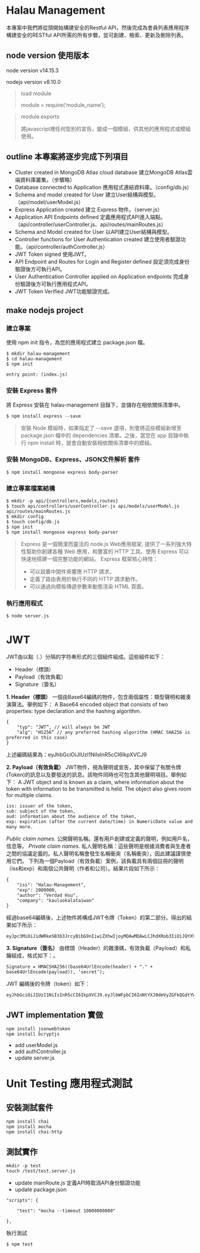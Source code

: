 # Halau Management
本專案中我們將從頭開始構建安全的Restful API，然後完成為會員列表應用程序構建安全的RESTful API所需的所有步驟，並可創建、檢索、更新及刪除列表。

## node version 使用版本
node version v14.15.3

nodejs version v8.10.0


> load module
> 
> module = require(‘module_name’);

> module.exports
> 
> 將javascript裡任何型別的宣告，變成一個模組，供其他的應用程式或模組使用。


## outline 本專案將逐步完成下列項目
- Cluster created in MongoDB Atlas cloud database 建立MongoDB Atlas雲端資料庫叢集。（步驟略）
- Database connected to Application 應用程式連結資料庫。（config/db.js） 
- Schema and model created for User 建立User結構與模型。（api/model/userModel.js）
- Express Application created 建立 Express 物件。（server.js）
- Application API Endpoints defined 定義應用程式API進入端點。（api/controller/userController.js、api/routes/mainRoutes.js）
- Schema and Model created for User 以API建立User結構與模型。
- Controller functions for User Authentication created 建立使用者驗證功能。（api/controller/authController.js）
- JWT Token signed 使用JWT。
- API Endpoint and Routes for Login and Register defined 設定須完成身份驗證後方可執行API。
- User Authentication Controller applied on Application endpoints 完成身份驗證後方可執行應用程式API。
- JWT Token Verified JWT功能驗證完成。


## make nodejs project
### 建立專案
使用 npm init 指令，為您的應用程式建立 package.json 檔。
```
$ mkdir halau-management
$ cd halau-management
$ npm init

entry point: (index.js)
```
### 安裝 Express 套件
將 Express 安裝在 halau-management 目錄下，並儲存在相依關係清單中。
```
$ npm install express --save
```

> 安裝 Node 模組時，如果指定了 --save 選項，則會將這些模組新增至 package.json 檔中的 dependencies 清單。之後，當您在 app 目錄中執行 npm install 時，就會自動安裝相依關係清單中的模組。

### 安裝 MongoDB、Express、JSON文件解析 套件
```
$ npm install mongoose express body-parser
```

### 建立專案檔案結構
```
$ mkdir -p api/{controllers,models,routes}
$ touch api/controllers/userController.js api/models/userModel.js api/routes/mainRoutes.js
$ mkdir config
$ touch config/db.js
$ npm init
$ npm install mongoose express body-parser

```
> Express 是一個簡潔而靈活的 node.js Web應用框架, 提供了一系列強大特性幫助你創建各種 Web 應用，和豐富的 HTTP 工具。使用 Express 可以快速地搭建一個完整功能的網站。
> Express 框架核心特性：
> - 可以設置中間件來響應 HTTP 請求。
> - 定義了路由表用於執行不同的 HTTP 請求動作。
> - 可以通過向模板傳遞參數來動態渲染 HTML 頁面。

### 執行應用程式
```
$ node server.js
```


# JWT
JWT由以點（.）分隔的字符串形式的三個組件組成。這些組件如下：
- Header（標頭）
- Payload（有效負載）
- Signature（簽名）

**1. Header（標頭）** 一個由Base64編碼的物件，包含兩個屬性：類型聲明和雜湊演算法。舉例如下：
A Base64 encoded object that consists of two properties: type declaration and the hashing algorithm.
```
{
    "typ": "JWT”, // will always be JWT
    "alg": "HS256” // any preferred hashing algorithm (HMAC SHA256 is preferred in this case)
}
```
上述編碼結果為：eyJhbGciOiJIUzI1NiIsInR5cCI6IkpXVCJ9

**2. Payload（有效負載）** JWT物件，視為聲明或宣告，其中保留了有關令牌(Token)的訊息以及要發送的訊息。該物件同時也可包含其他聲明項目。舉例如下：
A JWT object and is known as a claim, where information about the token with information to be transmitted is held. The object also gives room for multiple claims.
```
iss: issuer of the token, 
sub: subject of the token, 
aud: information about the audience of the token, 
exp: expiration (after the current date/time) in NumericDate value and many more.
```
_Public claim names._ 公開聲明名稱。還有用戶創建或定義的聲明，例如用戶名，信息等。
_Private claim names._ 私人聲明名稱：這些聲明是根據消費者與生產者之間的協議定義的。私人聲明名稱會發生名稱衝突（名稱衝突），因此建議謹慎使用它們。
下列為一個Payload（有效負載）案例，該負載具有兩個註冊的聲明（iss和exp）和兩個公共聲明（作者和公司）。結果片段如下所示：
```
{
    "iss": "Halau-Management",
    "exp": 2000000,
    "author": "Verdad Hsu",
    "company": "kauluokalataiwan"
}
```
經過base64編碼後，上述物件將構成JWT令牌（Token）的第二部分。得出的結果如下所示：
```
eyJpc3MiOiJidWRkeSB3b3JrcyBibG9nIiwiZXhwIjoyMDAwMDAwLCJhdXRob3IiOiJQYXVsIE9sdXllZ2UiLCJjb21wYW55IjoiQnVkZHkgV29ya3MifQ
```

**3. Signature（簽名）** 由標頭（Header）的雜湊碼，有效負載（Payload）和私鑰組成，格式如下：。
```
Signature = HMACSHA256((base64UrlEncode(header) + "." + base64UrlEncode(payload)), ‘secret’);
```

JWT 編碼後的令牌（token）如下：
```
eyJhbGciOiJIUzI1NiIsInR5cCI6IkpXVCJ9.eyJlbWFpbCI6InNtYXJ0dmVyZGFkQGdtYWlsLmNvbSIsImZ1bGxOYW1lIjoiVmVyZGFkIEhzdSIsIl9pZCI6IjYwNWQ4Nzk2ODQ3MzQwMWY4YzJhOGFkOCIsImlhdCI6MTYxNzAwNjQ4NX0.TYv0MKkGBaX0Th9ycl1mS13VJPE5kIpT9Tkpq0nnT7Y
```

## JWT implementation 實做
```
npm install jsonwebtoken
npm install bcryptjs
```
- add userModel.js
- add authController.js
- update server.js


# Unit Testing 應用程式測試
## 安裝測試套件
```
npm install chai
npm install mocha
npm install chai-http
```
## 測試實作
```
mkdir -p test
touch /test/test.server.js
```
- update mainRoute.js 定義API時取消API身份驗證功能
- update package.json
```
"scripts": {

    "test": "mocha --timeout 10000000000"

},
```

執行測試
```
$ npm test
```


